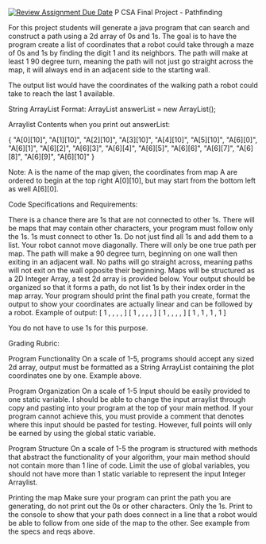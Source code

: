 [![Review Assignment Due Date](https://classroom.github.com/assets/deadline-readme-button-22041afd0340ce965d47ae6ef1cefeee28c7c493a6346c4f15d667ab976d596c.svg)](https://classroom.github.com/a/YWz5JtMT)
P CSA Final Project - Pathfinding 

For this project students will generate a java program that can search and construct a path using a 2d array of 0s and 1s. The goal is to have the program create a list of coordinates that a robot could take through a maze of 0s and 1s by finding the digit 1 and its neighbors. The path will make at least 1 90 degree turn, meaning the path will not just go straight across the map, it will always end in an adjacent side to the starting wall.



The output list would have the coordinates of the walking path a robot could take to reach the last 1 available. 

String ArrayList Format:
ArrayList<String> answerList = new ArrayList<String>();

Arraylist Contents when you print out answerList: 

{ "A[0][10]", "A[1][10]", "A[2][10]", "A[3][10]", "A[4][10]", "A[5][10]", "A[6][0]", "A[6][1]", "A[6][2]", "A[6][3]", "A[6][4]", "A[6][5]", "A[6][6]", "A[6][7]", "A[6][8]", "A[6][9]", "A[6][10]" }

Note: A is the name of the map given, the coordinates from map A are ordered to begin at the top right A[0][10], but may start from the bottom left as well A[6][0]. 

Code Specifications and Requirements:

There is a chance there are 1s that are not connected to other 1s. 
There will be maps that may contain other characters, your program must follow only the 1s.
1s must connect to other 1s. Do not just find all 1s and add them to a list. 
Your robot cannot move diagonally. 
There will only be one true path per map. 
The path will make a 90 degree turn, beginning on one wall then exiting in an adjacent wall. 
No paths will go straight across, meaning paths will not exit on the wall opposite their beginning. 
Maps will be structured as a 2D Integer Array, a test 2d array is provided below.
Your output should be organized so that it forms a path, do not list 1s by their index order in the map array.
Your program should print the final path you create, format the output to show your coordinates are actually linear and can be followed by a robot. Example of output:
		[ 1 ,   ,   ,   ,  ]
		[ 1 ,   ,   ,   ,  ]
		[ 1 ,   ,   ,   ,  ]
		[ 1 , 1 , 1 , 1 ]

You do not have to use 1s for this purpose.

Grading Rubric:

Program Functionality 
On a scale of 1-5, programs should accept any sized 2d array, output must be formatted as a String ArrayList containing the plot coordinates one by one. Example above.

Program Organization
On a scale of 1-5 Input should be easily provided to one static variable. I should be able to change the input arraylist through copy and pasting into your program at the top of your main method. If your program cannot achieve this, you must provide a comment that denotes where this input should be pasted for testing. However, full points will only be earned by using the global static variable.  

Program Structure
On a scale of 1-5 the program is structured with methods that abstract the functionality of your algorithm, your main method should not contain more than 1 line of code. Limit the use of global variables, you should not have more than 1 static variable to represent the input Integer Arraylist. 

Printing the map
Make sure your program can print the path you are generating, do not print out the 0s or other characters. Only the 1s. Print to the console to show that your path does connect in a line that a robot would be able to follow from one side of the map to the other. 
See example from the specs and reqs above.

